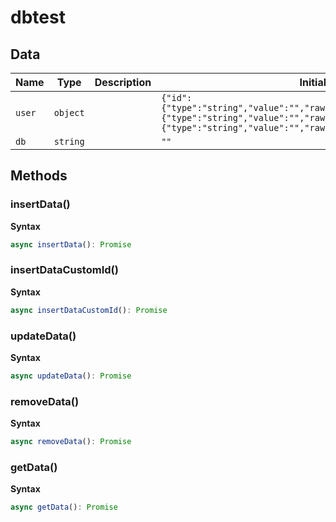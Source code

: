# dbtest

## Data

| Name   | Type     | Description | Initial value                                                                                                                                                                                      |
| ------ | -------- | ----------- | -------------------------------------------------------------------------------------------------------------------------------------------------------------------------------------------------- |
| `user` | `object` |             | `{"id":{"type":"string","value":"","raw":"\"\"","member":false},"name":{"type":"string","value":"","raw":"\"\"","member":false},"email":{"type":"string","value":"","raw":"\"\"","member":false}}` |
| `db`   | `string` |             | `""`                                                                                                                                                                                               |

## Methods

### insertData()

**Syntax**

```typescript
async insertData(): Promise
```

### insertDataCustomId()

**Syntax**

```typescript
async insertDataCustomId(): Promise
```

### updateData()

**Syntax**

```typescript
async updateData(): Promise
```

### removeData()

**Syntax**

```typescript
async removeData(): Promise
```

### getData()

**Syntax**

```typescript
async getData(): Promise
```

